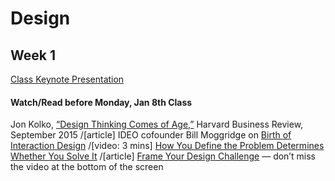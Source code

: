 # Design

## Week 1
[Class Keynote Presentation](https://drive.google.com/file/d/1Z67BeBCv86EwYmqFfE-uuQo5Ubx5HQAR/view?usp=sharing) 

#### Watch/Read before Monday, Jan 8th Class
Jon Kolko, [“Design Thinking Comes of Age,”](https://hbr.org/2015/09/design-thinking-comes-of-age) Harvard Business Review, September 2015 /[article]
IDEO cofounder Bill Moggridge on [Birth of Interaction Design](https://youtu.be/DAHHSS_WgfI) /[video: 3 mins]
[How You Define the Problem Determines Whether You Solve It](https://hbr.org/2017/06/how-you-define-the-problem-determines-whether-you-solve-it) /[article]
[Frame Your Design Challenge](http://www.designkit.org/methods/60) — don’t miss the video at the bottom of the screen 
